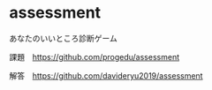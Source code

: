 # assessment
あなたのいいところ診断ゲーム

課題　https://github.com/progedu/assessment

解答　https://github.com/davideryu2019/assessment
